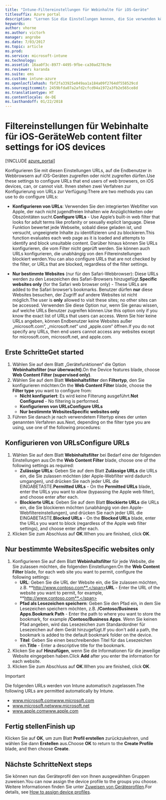 ```yaml
---
title: "Intune-Filtereinstellungen für Webinhalte für iOS-Geräte"
titlesuffix: Azure portal
description: "Lernen Sie die Einstellungen kennen, die Sie verwenden können, um den Zugriff von iOS-Geräten auf Websites zuzulassen und zu blockieren.\""
keywords: 
author: vhorne
ms.author: victorh
manager: angrobe
ms.date: 7/03/2017
ms.topic: article
ms.prod: 
ms.service: microsoft-intune
ms.technology: 
ms.assetid: 16aa0f3c-8977-4495-9fbe-ca30ad278c9e
ms.reviewer: karanda
ms.suite: ems
ms.custom: intune-azure
ms.openlocfilehash: fbf2fa33925e049aa1a184a09f2764df558529cd
ms.sourcegitcommit: 2459bfda07a2afd2cfcd94a1972a3fb2e565ce8d
ms.translationtype: HT
ms.contentlocale: de-DE
ms.lasthandoff: 01/22/2018
---
```

# <a name="web-content-filter-settings-for-ios-devices"></a><span data-ttu-id="1c146-103">Filtereinstellungen für Webinhalte für iOS-Geräte</span><span class="sxs-lookup"><span data-stu-id="1c146-103">Web content filter settings for iOS devices</span></span>

[!INCLUDE [azure_portal](./includes/azure_portal.md)]

<span data-ttu-id="1c146-104">Konfigurieren Sie mit diesen Einstellungen URLs, auf die Endbenutzer in Webbrowsern auf iOS-Geräten zugreifen oder nicht zugreifen dürfen.</span><span class="sxs-lookup"><span data-stu-id="1c146-104">Use these settings to configure URLs that end users of web browsers, on iOS devices, can, or cannot visit.</span></span> <span data-ttu-id="1c146-105">Ihnen stehen zwei Verfahren zur Konfigurierung von URLs zur Verfügung:</span><span class="sxs-lookup"><span data-stu-id="1c146-105">There are two methods you can use to do configure URLs:</span></span>

- <span data-ttu-id="1c146-106">**Konfigurieren von URLs**: Verwenden Sie den integrierten Webfilter von Apple, der nach nicht jugendfreien Inhalten wie Anzüglichkeiten oder Obszönitäten sucht.</span><span class="sxs-lookup"><span data-stu-id="1c146-106">**Configure URLs** - Use Apple’s built-in web filter that looks for adult terms like profanity or sexually explicit language.</span></span> <span data-ttu-id="1c146-107">Diese Funktion bewertet jede Webseite, sobald diese geladen ist, und versucht, ungeeignete Inhalte zu identifizieren und zu blockieren.</span><span class="sxs-lookup"><span data-stu-id="1c146-107">This function evaluates each web page as it is loaded and attempts to identify and block unsuitable content.</span></span> <span data-ttu-id="1c146-108">Darüber hinaus können Sie URLs konfigurieren, die vom Filter nicht geprüft werden. Sie können auch URLs konfigurieren, die unabhängig von den Filtereinstellungen blockiert werden.</span><span class="sxs-lookup"><span data-stu-id="1c146-108">You can also configure URLs that are not checked by the filter, or URLs that are blocked, regardless of the filter settings.</span></span>

- <span data-ttu-id="1c146-109">**Nur bestimmte Websites** (nur für den Safari-Webbrowser): Diese URLs werden zu den Lesezeichen des Safari-Browsers hinzugefügt.</span><span class="sxs-lookup"><span data-stu-id="1c146-109">**Specific websites only** (for the Safari web browser only) - These URLs are added to the Safari browser’s bookmarks.</span></span> <span data-ttu-id="1c146-110">Benutzer dürfen **nur** diese Websites besuchen, der Zugriff auf andere Websites ist nicht möglich.</span><span class="sxs-lookup"><span data-stu-id="1c146-110">The user is **only** allowed to visit these sites; no other sites can be accessed.</span></span> <span data-ttu-id="1c146-111">Verwenden Sie diese Option nur, wenn Sie genau wissen, auf welche URLs Benutzer zugreifen können.</span><span class="sxs-lookup"><span data-stu-id="1c146-111">Use this option only if you know the exact list of URLs that users can access.</span></span>
<span data-ttu-id="1c146-112">Wenn Sie hier keine URLs angeben, können Endbenutzer keine Websites außer „microsoft.com“, „microsoft.net“ und „apple.com“ öffnen.</span><span class="sxs-lookup"><span data-stu-id="1c146-112">If you do not specify any URLs, then end users cannot access any websites except for microsoft.com, microsoft.net, and apple.com.</span></span>



## <a name="get-started"></a><span data-ttu-id="1c146-113">Erste Schritte</span><span class="sxs-lookup"><span data-stu-id="1c146-113">Get started</span></span>

1. <span data-ttu-id="1c146-114">Wählen Sie auf dem Blatt „Gerätefunktionen“ die Option **Webinhaltsfilter (nur überwacht)**.</span><span class="sxs-lookup"><span data-stu-id="1c146-114">On the Device features blade, choose **Web Content Filter (supervised only)**.</span></span>
2. <span data-ttu-id="1c146-115">Wählen Sie auf dem Blatt **Webinhaltsfilter** den **Filtertyp**, den Sie konfigurieren möchten:</span><span class="sxs-lookup"><span data-stu-id="1c146-115">On the **Web Content Filter** blade, choose the **Filter type** you want to configure from:</span></span>
    - <span data-ttu-id="1c146-116">**Nicht konfiguriert**: Es wird keine Filterung ausgeführt.</span><span class="sxs-lookup"><span data-stu-id="1c146-116">**Not Configured** - No filtering is performed.</span></span>
    - <span data-ttu-id="1c146-117">**Konfigurieren von URLs**</span><span class="sxs-lookup"><span data-stu-id="1c146-117">**Configure URLs**</span></span>
    - <span data-ttu-id="1c146-118">**Nur bestimmte Websites**</span><span class="sxs-lookup"><span data-stu-id="1c146-118">**Specific websites only**</span></span>
3. <span data-ttu-id="1c146-119">Führen Sie danach je nach verwendetem Filtertyp eines der unten genannten Verfahren aus.</span><span class="sxs-lookup"><span data-stu-id="1c146-119">Next, depending on the filter type you are using, use one of the following procedures:</span></span>


## <a name="configure-urls"></a><span data-ttu-id="1c146-120">Konfigurieren von URLs</span><span class="sxs-lookup"><span data-stu-id="1c146-120">Configure URLs</span></span>

1. <span data-ttu-id="1c146-121">Wählen Sie auf dem Blatt **Webinhaltsfilter** bei Bedarf eine der folgenden Einstellungen aus:</span><span class="sxs-lookup"><span data-stu-id="1c146-121">On the **Web Content Filter** blade, choose one of the following settings as required:</span></span>
    - <span data-ttu-id="1c146-122">**Zulässige URLs**: Geben Sie auf dem Blatt **Zulässige URLs** die URLs ein, die Sie zulassen möchten (der Apple-Webfilter wird dadurch umgangen), und drücken Sie nach jeder URL die EINGABETASTE.</span><span class="sxs-lookup"><span data-stu-id="1c146-122">**Permitted URLs** - On the **Permitted URLs** blade, enter the URLs you want to allow (bypassing the Apple web filter), and choose enter after each.</span></span>
    - <span data-ttu-id="1c146-123">**Blockierte URLs**: Geben Sie auf dem Blatt **Blockierte URLs** die URLs ein, die Sie blockieren möchten (unabhängig von den Apple-Webfiltereinstellungen), und drücken Sie nach jeder URL die EINGABETASTE.</span><span class="sxs-lookup"><span data-stu-id="1c146-123">**Blocked URLs** - On the **Blocked URLs** blade, enter the URLs you want to block (regardless of the Apple web filter settings), and choose enter after each.</span></span>
2. <span data-ttu-id="1c146-124">Klicken Sie zum Abschluss auf **OK**.</span><span class="sxs-lookup"><span data-stu-id="1c146-124">When you are finished, click **OK**.</span></span>


## <a name="specific-websites-only"></a><span data-ttu-id="1c146-125">Nur bestimmte Websites</span><span class="sxs-lookup"><span data-stu-id="1c146-125">Specific websites only</span></span>

1. <span data-ttu-id="1c146-126">Konfigurieren Sie auf dem Blatt **Webinhaltsfilter** für jede Website, die Sie zulassen möchten, die folgenden Einstellungen:</span><span class="sxs-lookup"><span data-stu-id="1c146-126">On the **Web Content Filter** blade, for each web site you want to permit, configure the following settings:</span></span>
    - <span data-ttu-id="1c146-127">**URL**: Geben Sie die URL der Website ein, die Sie zulassen möchten, z.B. **http://www.contoso.com**.</span><span class="sxs-lookup"><span data-stu-id="1c146-127">**URL** - Enter the URL of the website you want to permit, for example, **http://www.contoso.com**.</span></span>
    - <span data-ttu-id="1c146-128">**Pfad als Lesezeichen speichern**: Geben Sie den Pfad ein, in dem Sie Lesezeichen speichern möchten, z.B. **/Contoso/Business Apps**.</span><span class="sxs-lookup"><span data-stu-id="1c146-128">**Bookmark Path** - Enter the path to where you want to store the bookmark, for example **/Contoso/Business Apps**.</span></span> <span data-ttu-id="1c146-129">Wenn Sie keinen Pfad angeben, wird das Lesezeichen zum Standardordner für Lesezeichen auf dem Gerät hinzugefügt.</span><span class="sxs-lookup"><span data-stu-id="1c146-129">If you don't add a path, the bookmark is added to the default bookmark folder on the device.</span></span>
    - <span data-ttu-id="1c146-130">**Titel**: Geben Sie einen beschreibenden Titel für das Lesezeichen ein.</span><span class="sxs-lookup"><span data-stu-id="1c146-130">**Title** - Enter a descriptive title for the bookmark.</span></span>
2. <span data-ttu-id="1c146-131">Klicken Sie auf **Hinzufügen**, wenn Sie die Informationen für die jeweilige Website eingegeben haben.</span><span class="sxs-lookup"><span data-stu-id="1c146-131">Click **Add** after you enter the information for each website.</span></span>
3. <span data-ttu-id="1c146-132">Klicken Sie zum Abschluss auf **OK**.</span><span class="sxs-lookup"><span data-stu-id="1c146-132">When you are finished, click **OK**.</span></span>

> [!IMPORTANT]
> <span data-ttu-id="1c146-133">Die folgenden URLs werden von Intune automatisch zugelassen.</span><span class="sxs-lookup"><span data-stu-id="1c146-133">The following URLs are permitted automatically by Intune.</span></span>
> - <span data-ttu-id="1c146-134">www.microsoft.com</span><span class="sxs-lookup"><span data-stu-id="1c146-134">www.microsoft.com</span></span>
> - <span data-ttu-id="1c146-135">www.microsoft.net</span><span class="sxs-lookup"><span data-stu-id="1c146-135">www.microsoft.net</span></span>
> - <span data-ttu-id="1c146-136">www.apple.com</span><span class="sxs-lookup"><span data-stu-id="1c146-136">www.apple.com</span></span>

## <a name="finish-up"></a><span data-ttu-id="1c146-137">Fertig stellen</span><span class="sxs-lookup"><span data-stu-id="1c146-137">Finish up</span></span>

<span data-ttu-id="1c146-138">Klicken Sie auf **OK**, um zum Blatt **Profil erstellen** zurückzukehren, und wählen Sie dann **Erstellen** aus.</span><span class="sxs-lookup"><span data-stu-id="1c146-138">Choose **OK** to return to the **Create Profile** blade, and then choose **Create**.</span></span>

## <a name="next-steps"></a><span data-ttu-id="1c146-139">Nächste Schritte</span><span class="sxs-lookup"><span data-stu-id="1c146-139">Next steps</span></span>

<span data-ttu-id="1c146-140">Sie können nun das Geräteprofil den von Ihnen ausgewählten Gruppen zuweisen.</span><span class="sxs-lookup"><span data-stu-id="1c146-140">You can now assign the device profile to the groups you choose.</span></span> <span data-ttu-id="1c146-141">Weitere Informationen finden Sie unter [Zuweisen von Geräteprofilen](device-profile-assign.md).</span><span class="sxs-lookup"><span data-stu-id="1c146-141">For details, see [How to assign device profiles](device-profile-assign.md).</span></span>
